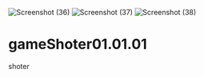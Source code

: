 ![Screenshot (36)](https://github.com/user-attachments/assets/4f98e4a8-3a31-443c-a23d-8a00f0eda136)
![Screenshot (37)](https://github.com/user-attachments/assets/38d3cf3f-ebae-41a3-8189-cef74d16fd71)
![Screenshot (38)](https://github.com/user-attachments/assets/3bbe3fd9-afc0-4f6a-a423-048da9eebaa9)
# gameShoter01.01.01
shoter
